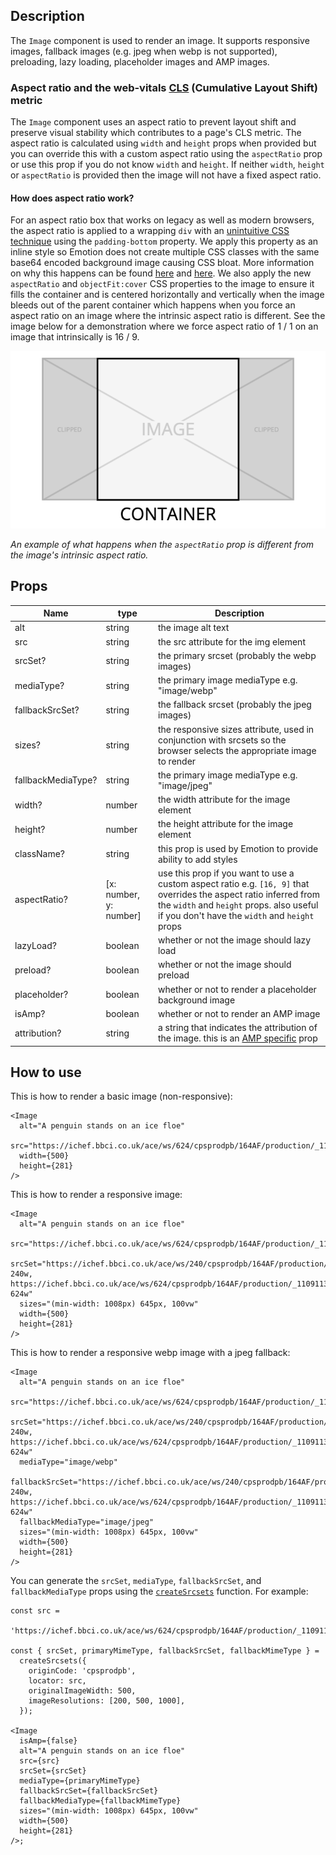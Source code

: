 ## Description

The `Image` component is used to render an image. It supports responsive images, fallback images (e.g. jpeg when webp is not supported), preloading, lazy loading, placeholder images and AMP images.

### Aspect ratio and the web-vitals [CLS](https://web.dev/cls/) (Cumulative Layout Shift) metric

The `Image` component uses an aspect ratio to prevent layout shift and preserve visual stability which contributes to a page's CLS metric. The aspect ratio is calculated using `width` and `height` props when provided but you can override this with a custom aspect ratio using the `aspectRatio` prop or use this prop if you do not know `width` and `height`. If neither `width`, `height` or `aspectRatio` is provided then the image will not have a fixed aspect ratio.

#### How does aspect ratio work?

For an aspect ratio box that works on legacy as well as modern browsers, the aspect ratio is applied to a wrapping `div` with an [unintuitive CSS technique](https://css-tricks.com/aspect-ratio-boxes/#aa-the-core-concept-padding-in-percentages-is-based-on-width) using the `padding-bottom` property. We apply this property as an inline style so Emotion does not create multiple CSS classes with the same base64 encoded background image causing CSS bloat. More information on why this happens can be found [here](../../../../docs/Coding-Standards/Styles.md#css-in-js-be-aware-that-passing-props-to-styled-components-will-generate-a-new-class-for-different-arguments) and [here](https://emotion.sh/docs/best-practices#use-the-style-prop-for-dynamic-styles). We also apply the new `aspectRatio` and `objectFit:cover` CSS properties to the image to ensure it fills the container and is centered horizontally and vertically when the image bleeds out of the parent container which happens when you force an aspect ratio on an image where the intrinsic aspect ratio is different. See the image below for a demonstration where we force aspect ratio of 1 / 1 on an image that intrinsically is 16 / 9.

![](forced-aspect-ratio.png)

_An example of what happens when the `aspectRatio` prop is different from the image's intrinsic aspect ratio._

## Props

| Name               | type                   | Description                                                                                                                                                                                                      |
| ------------------ | ---------------------- | ---------------------------------------------------------------------------------------------------------------------------------------------------------------------------------------------------------------- |
| alt                | string                 | the image alt text                                                                                                                                                                                               |
| src                | string                 | the src attribute for the img element                                                                                                                                                                            |
| srcSet?            | string                 | the primary srcset (probably the webp images)                                                                                                                                                                    |
| mediaType?         | string                 | the primary image mediaType e.g. "image/webp"                                                                                                                                                                    |
| fallbackSrcSet?    | string                 | the fallback srcset (probably the jpeg images)                                                                                                                                                                   |
| sizes?             | string                 | the responsive sizes attribute, used in conjunction with srcsets so the browser selects the appropriate image to render                                                                                          |
| fallbackMediaType? | string                 | the primary image mediaType e.g. "image/jpeg"                                                                                                                                                                    |
| width?             | number                 | the width attribute for the image element                                                                                                                                                                        |
| height?            | number                 | the height attribute for the image element                                                                                                                                                                       |
| className?         | string                 | this prop is used by Emotion to provide ability to add styles                                                                                                                                                    |
| aspectRatio?       | [x: number, y: number] | use this prop if you want to use a custom aspect ratio e.g. `[16, 9]` that overrides the aspect ratio inferred from the `width` and `height` props. also useful if you don't have the `width` and `height` props |
| lazyLoad?          | boolean                | whether or not the image should lazy load                                                                                                                                                                        |
| preload?           | boolean                | whether or not the image should preload                                                                                                                                                                          |
| placeholder?       | boolean                | whether or not to render a placeholder background image                                                                                                                                                          |
| isAmp?             | boolean                | whether or not to render an AMP image                                                                                                                                                                            |
| attribution?       | string                 | a string that indicates the attribution of the image. this is an [AMP specific](https://amp.dev/documentation/components/amp-img#attribution) prop                                                               |

## How to use

This is how to render a basic image (non-responsive):

```tsx
<Image
  alt="A penguin stands on an ice floe"
  src="https://ichef.bbci.co.uk/ace/ws/624/cpsprodpb/164AF/production/_110911319_antartica.jpg"
  width={500}
  height={281}
/>
```

This is how to render a responsive image:

```tsx
<Image
  alt="A penguin stands on an ice floe"
  src="https://ichef.bbci.co.uk/ace/ws/624/cpsprodpb/164AF/production/_110911319_antartica.jpg"
  srcSet="https://ichef.bbci.co.uk/ace/ws/240/cpsprodpb/164AF/production/_110911319_antartica.jpg 240w, https://ichef.bbci.co.uk/ace/ws/624/cpsprodpb/164AF/production/_110911319_antartica.jpg 624w"
  sizes="(min-width: 1008px) 645px, 100vw"
  width={500}
  height={281}
/>
```

This is how to render a responsive webp image with a jpeg fallback:

```tsx
<Image
  alt="A penguin stands on an ice floe"
  src="https://ichef.bbci.co.uk/ace/ws/624/cpsprodpb/164AF/production/_110911319_antartica.jpg"
  srcSet="https://ichef.bbci.co.uk/ace/ws/240/cpsprodpb/164AF/production/_110911319_antartica.jpg.webp 240w, https://ichef.bbci.co.uk/ace/ws/624/cpsprodpb/164AF/production/_110911319_antartica.jpg.webp 624w"
  mediaType="image/webp"
  fallbackSrcSet="https://ichef.bbci.co.uk/ace/ws/240/cpsprodpb/164AF/production/_110911319_antartica.jpg 240w, https://ichef.bbci.co.uk/ace/ws/624/cpsprodpb/164AF/production/_110911319_antartica.jpg 624w"
  fallbackMediaType="image/jpeg"
  sizes="(min-width: 1008px) 645px, 100vw"
  width={500}
  height={281}
/>
```

You can generate the `srcSet`, `mediaType`, `fallbackSrcSet`, and `fallbackMediaType` props using the [`createSrcsets`](../../lib/utilities/srcSet/index.js) function. For example:

```tsx
const src =
  'https://ichef.bbci.co.uk/ace/ws/624/cpsprodpb/164AF/production/_110911319_antartica.jpg';

const { srcSet, primaryMimeType, fallbackSrcSet, fallbackMimeType } =
  createSrcsets({
    originCode: 'cpsprodpb',
    locator: src,
    originalImageWidth: 500,
    imageResolutions: [200, 500, 1000],
  });

<Image
  isAmp={false}
  alt="A penguin stands on an ice floe"
  src={src}
  srcSet={srcSet}
  mediaType={primaryMimeType}
  fallbackSrcSet={fallbackSrcSet}
  fallbackMediaType={fallbackMimeType}
  sizes="(min-width: 1008px) 645px, 100vw"
  width={500}
  height={281}
/>;
```
